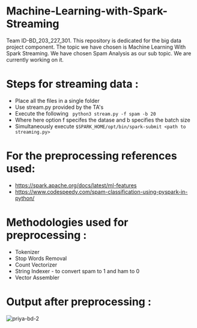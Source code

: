 # Machine-Learning-with-Spark-Streaming
Team ID-BD_203_227_301.
This repository is dedicated for the big data project component.
The topic we have chosen is Machine Learning With Spark Streaming.
We have chosen Spam Analysis as our sub topic.
We are currently working on it.


# Steps for streaming data :
- Place all the files in a single folder 
- Use stream.py provided by the TA's 
- Execute the following ``` python3 stream.py -f spam -b 20```
- Where here option f specifes the datase and b specifies the batch size
- Simultaneously execute ```$SPARK_HOME/opt/bin/spark-submit <path to streaming.py>```

# For the preprocessing references used: 
-  https://spark.apache.org/docs/latest/ml-features
-  https://www.codespeedy.com/spam-classification-using-pyspark-in-python/

# Methodologies used for preprocessing :
- Tokenizer
- Stop Words Removal
- Count Vectorizer
- String Indexer - to convert spam to 1 and ham to 0
- Vector Assembler

# Output after preprocessing : 
![priya-bd-2](https://user-images.githubusercontent.com/56394628/144718670-49e91e19-b757-4be1-b550-83362f80145b.png)
